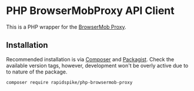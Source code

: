 # PHP BrowserMobProxy API Client

This is a PHP wrapper for the [BrowserMob Proxy](https://github.com/lightbody/browsermob-proxy).

## Installation

Recommended installation is via [Composer](https://getcomposer.org/) and [Packagist](https://packagist.org/packages/rapidspike/rapidspike-api-wrapper-php). Check the available version tags, however, development won't be overly active due to to nature of the package.

```
composer require rapidspike/php-browsermob-proxy
```